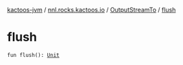 [kactoos-jvm](../../index.md) / [nnl.rocks.kactoos.io](../index.md) / [OutputStreamTo](index.md) / [flush](./flush.md)

# flush

`fun flush(): `[`Unit`](https://kotlinlang.org/api/latest/jvm/stdlib/kotlin/-unit/index.html)